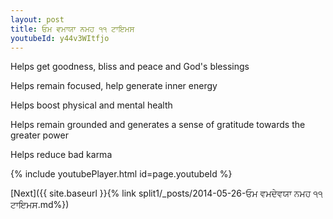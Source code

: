 ```yaml
---
layout: post
title: ਓਮ ਵਮਾਯਾ ਨਮਹ ੧੧ ਟਾਇਮਸ
youtubeId: y44v3WItfjo
---
```

 
 
Helps get goodness, bliss and peace and God's blessings
 
Helps remain focused, help generate inner energy 
 
Helps boost physical and mental health 
 
Helps remain grounded and generates a sense of gratitude towards the greater power 
 
Helps reduce bad karma
 
 
 
 


{% include youtubePlayer.html id=page.youtubeId %}
 
[Next]({{ site.baseurl }}{% link  split1/_posts/2014-05-26-ਓਮ ਵਮਦੇਵਯਾ ਨਮਹ ੧੧ ਟਾਇਮਸ.md%})
 
